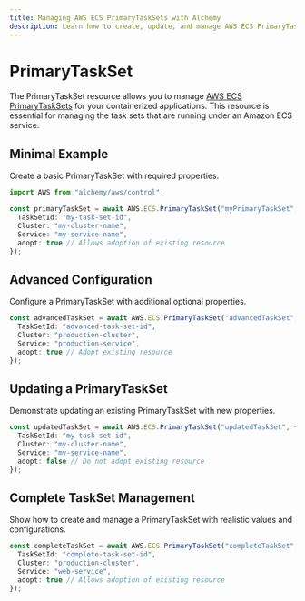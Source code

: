 ```yaml
---
title: Managing AWS ECS PrimaryTaskSets with Alchemy
description: Learn how to create, update, and manage AWS ECS PrimaryTaskSets using Alchemy Cloud Control.
---
```


# PrimaryTaskSet

The PrimaryTaskSet resource allows you to manage [AWS ECS PrimaryTaskSets](https://docs.aws.amazon.com/ecs/latest/userguide/) for your containerized applications. This resource is essential for managing the task sets that are running under an Amazon ECS service.

## Minimal Example

Create a basic PrimaryTaskSet with required properties.

```ts
import AWS from "alchemy/aws/control";

const primaryTaskSet = await AWS.ECS.PrimaryTaskSet("myPrimaryTaskSet", {
  TaskSetId: "my-task-set-id",
  Cluster: "my-cluster-name",
  Service: "my-service-name",
  adopt: true // Allows adoption of existing resource
});
```

## Advanced Configuration

Configure a PrimaryTaskSet with additional optional properties.

```ts
const advancedTaskSet = await AWS.ECS.PrimaryTaskSet("advancedTaskSet", {
  TaskSetId: "advanced-task-set-id",
  Cluster: "production-cluster",
  Service: "production-service",
  adopt: true // Adopt existing resource
});
```

## Updating a PrimaryTaskSet

Demonstrate updating an existing PrimaryTaskSet with new properties.

```ts
const updatedTaskSet = await AWS.ECS.PrimaryTaskSet("updatedTaskSet", {
  TaskSetId: "my-task-set-id",
  Cluster: "my-cluster-name",
  Service: "my-service-name",
  adopt: false // Do not adopt existing resource
});
```

## Complete TaskSet Management

Show how to create and manage a PrimaryTaskSet with realistic values and configurations.

```ts
const completeTaskSet = await AWS.ECS.PrimaryTaskSet("completeTaskSet", {
  TaskSetId: "complete-task-set-id",
  Cluster: "production-cluster",
  Service: "web-service",
  adopt: true // Allows adoption of existing resource
});
```
